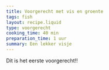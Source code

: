 ```yaml
---
title: Voorgerecht met vis en groente
tags: fish
layout: recipe.liquid
type: voorgerecht
cooking_time: 40 min
preparation_time: 1 uur
summary: Een lekker visje
---
```


Dit is het eerste voorgerecht!!

